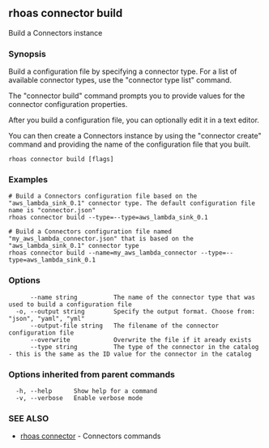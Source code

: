 ## rhoas connector build

Build a Connectors instance

### Synopsis

Build a configuration file by specifying a connector type.
For a list of available connector types, use the "connector type list" command.

The "connector build" command prompts you to provide values for the connector configuration properties.

After you build a configuration file, you can optionally edit it in a text editor.

You can then create a Connectors instance by using the "connector create" command and providing the name of the configuration file that you built.


```
rhoas connector build [flags]
```

### Examples

```
# Build a Connectors configuration file based on the "aws_lambda_sink_0.1" connector type. The default configuration file name is "connector.json"
rhoas connector build --type=--type=aws_lambda_sink_0.1

# Build a Connectors configuration file named "my_aws_lambda_connector.json" that is based on the "aws_lambda_sink_0.1" connector type
rhoas connector build --name=my_aws_lambda_connector --type=--type=aws_lambda_sink_0.1

```

### Options

```
      --name string          The name of the connector type that was used to build a configuration file
  -o, --output string        Specify the output format. Choose from: "json", "yaml", "yml"
      --output-file string   The filename of the connector configuration file
      --overwrite            Overwrite the file if it aready exists
      --type string          The type of the connector in the catalog - this is the same as the ID value for the connector in the catalog
```

### Options inherited from parent commands

```
  -h, --help      Show help for a command
  -v, --verbose   Enable verbose mode
```

### SEE ALSO

* [rhoas connector](rhoas_connector.md)	 - Connectors commands

